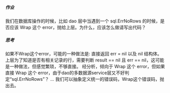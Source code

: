 ##### 作业
我们在数据库操作的时候，比如 dao 层中当遇到一个 sql.ErrNoRows 的时候，是否应该 Wrap 这个 error，抛给上层。为什么，应该怎么做请写出代码？

##### 思考
如果不Wrap这个error，可能的一种做法是: 直接返回 err = nil 以及 nil 结构体。
上层为了知道是否有相关记录的行，需要判断 result == nil 且 err == nil，这可能是一种做法，但感觉繁琐，不够直接。
经分析，倾向于 Wrap 这个 error，但如果直接 Wrap 这个 error，由于dao的多数据源service层又不好判定“sql.ErrNoRows”？ 
... 我们可以抽象定义统一的错误码，Wrap这个错误码，抛出去。
